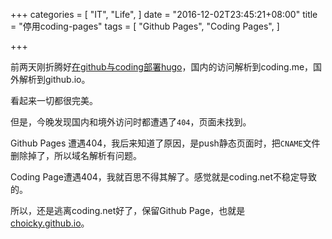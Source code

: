 +++
categories = [
  "IT",
  "Life",
]
date = "2016-12-02T23:45:21+08:00"
title = "停用coding-pages"
tags = [
  "Github Pages",
  "Coding Pages",
]

+++

前两天刚折腾好[在github与coding部署hugo](http://itlaws.cn/post/life/2016/1130-github-coding/)，国内的访问解析到coding.me，国外解析到github.io。

看起来一切都很完美。

但是，今晚发现国内和境外访问时都遭遇了`404`，页面未找到。

Github Pages 遭遇404，我后来知道了原因，是push静态页面时，把`CNAME`文件删除掉了，所以域名解析有问题。

Coding Page遭遇404，我就百思不得其解了。感觉就是coding.net不稳定导致的。

所以，还是逃离coding.net好了，保留Github Page，也就是 [choicky.github.io](http://choicky.github.io)。